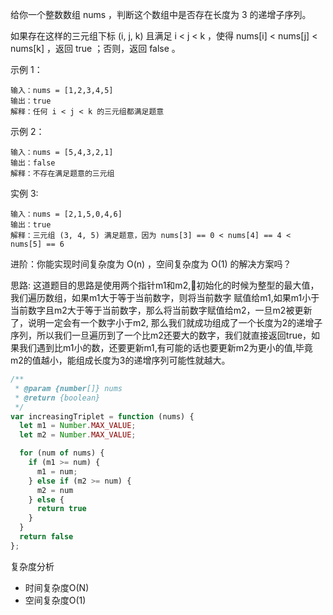 给你一个整数数组 nums ，判断这个数组中是否存在长度为 3 的递增子序列。

如果存在这样的三元组下标 (i, j, k) 且满足 i < j < k ，使得 nums[i] < nums[j] < nums[k] ，返回 true ；否则，返回 false 。


示例 1：

```
输入：nums = [1,2,3,4,5]
输出：true
解释：任何 i < j < k 的三元组都满足题意
```

示例 2：

```
输入：nums = [5,4,3,2,1]
输出：false
解释：不存在满足题意的三元组
```

实例 3:

```
输入：nums = [2,1,5,0,4,6]
输出：true
解释：三元组 (3, 4, 5) 满足题意，因为 nums[3] == 0 < nums[4] == 4 < nums[5] == 6
```

进阶：你能实现时间复杂度为 O(n) ，空间复杂度为 O(1) 的解决方案吗？

思路:
  这道题目的思路是使用两个指针m1和m2,初始化的时候为整型的最大值，我们遍历数组，如果m1大于等于当前数字，则将当前数字
  赋值给m1,如果m1小于当前数字且m2大于等于当前数字，那么将当前数字赋值给m2，一旦m2被更新了，说明一定会有一个数字小于m2,
  那么我们就成功组成了一个长度为2的递增子序列，所以我们一旦遍历到了一个比m2还要大的数字，我们就直接返回true，如果我们遇到比m1小的数，还要更新m1,有可能的话也要更新m2为更小的值,毕竟m2的值越小，能组成长度为3的递增序列可能性就越大。

```js
/**
 * @param {number[]} nums
 * @return {boolean}
 */
var increasingTriplet = function (nums) {
  let m1 = Number.MAX_VALUE;
  let m2 = Number.MAX_VALUE;

  for (num of nums) {
    if (m1 >= num) {
      m1 = num;
    } else if (m2 >= num) {
      m2 = num
    } else {
      return true
    }
  }
  return false
};
```
复杂度分析
  * 时间复杂度O(N)
  * 空间复杂度O(1)

